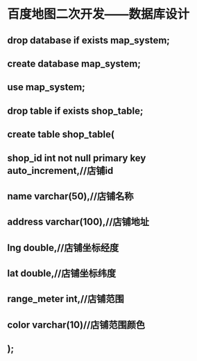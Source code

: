 # 百度地图二次开发——数据库设计
## drop database if exists map_system;
## create database map_system;
## use map_system;
## drop table if exists shop_table;
## create table shop_table(
  ## shop_id int not null primary key auto_increment,//店铺id
  ## name varchar(50),//店铺名称
  ## address varchar(100),//店铺地址
  ## lng double,//店铺坐标经度
  ## lat double,//店铺坐标纬度
  ## range_meter int,//店铺范围
  ## color varchar(10)//店铺范围颜色
  ## );
